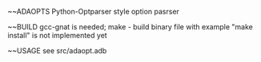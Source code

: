~~ADAOPTS 
Python-Optparser style option pasrser

~~BUILD 
gcc-gnat is needed; 
make - build binary file with example
"make install" is not implemented yet

~~USAGE 
see src/adaopt.adb
